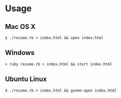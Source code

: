 Usage
=====

Mac OS X
--------
    $ ./resume.rb > index.html && open index.html

Windows
-------
    > ruby resume.rb > index.html && start index.html

Ubuntu Linux
------------
    $ ./resume.rb > index.html && gnome-open index.html
